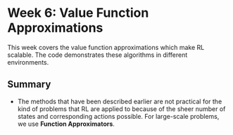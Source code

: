 # Week 6: Value Function Approximations

This week covers the value function approximations which make RL scalable. 
The code demonstrates these algorithms in different environments.

## Summary

- The methods that have been described earlier are not practical for the kind of problems that RL are applied to because of the sheer 
number of states and corresponding actions possible. For large-scale problems, we use **Function Approximators**.
